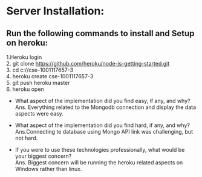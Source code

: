 Server Installation:
====================
Run the following commands to install and Setup on heroku:
-----------------------------------------------------------
1.Heroku login  
2. git clone https://github.com/heroku/node-js-getting-started.git  
3. cd c://cse-1001117657-3  
4. heroku create cse-1001117657-3  
5. git push heroku master  
6. heroku open  

* What aspect of the implementation did you find easy, if any, and why?  
Ans. Everything related to the Mongodb connection and display the data aspects were easy.  

* What aspect of the implementation did you find hard, if any, and why?  
Ans.Connecting te database using Mongo API link was challenging, but not hard.  

* If you were to use these technologies professionally, what would be your biggest
concern?  
Ans. Biggest concern will be running the heroku related aspects on Windows rather than linux.  
